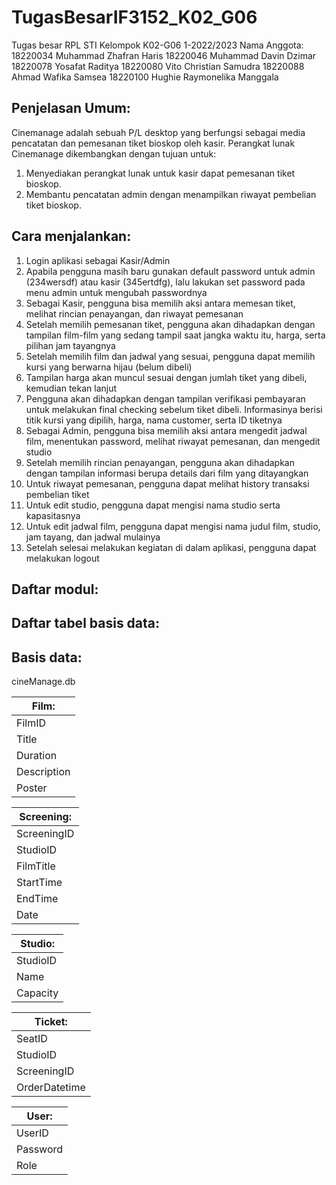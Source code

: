 # TugasBesarIF3152_K02_G06
Tugas besar RPL STI Kelompok K02-G06 1-2022/2023
Nama Anggota:
18220034 Muhammad Zhafran Haris
18220046 Muhammad Davin Dzimar
18220078 Yosafat Raditya
18220080 Vito Christian Samudra
18220088 Ahmad Wafika Samsea
18220100 Hughie Raymonelika Manggala


## Penjelasan Umum:
Cinemanage adalah sebuah P/L desktop yang berfungsi sebagai media pencatatan dan pemesanan tiket bioskop oleh kasir. Perangkat lunak Cinemanage dikembangkan dengan tujuan untuk:
1. Menyediakan perangkat lunak untuk kasir dapat pemesanan tiket bioskop.
2. Membantu pencatatan admin dengan menampilkan riwayat pembelian tiket bioskop.


## Cara menjalankan:
1. Login aplikasi sebagai Kasir/Admin
2. Apabila pengguna masih baru gunakan default password untuk admin (234wersdf) atau kasir (345ertdfg), lalu lakukan set password pada menu admin untuk mengubah passwordnya
3. Sebagai Kasir, pengguna bisa memilih aksi antara memesan tiket, melihat rincian penayangan, dan riwayat pemesanan
4. Setelah memilih pemesanan tiket, pengguna akan dihadapkan dengan tampilan film-film yang sedang tampil saat jangka waktu itu, harga, serta pilihan jam tayangnya
5. Setelah memilih film dan jadwal yang sesuai, pengguna dapat memilih kursi yang berwarna hijau (belum dibeli)
6. Tampilan harga akan muncul sesuai dengan jumlah tiket yang dibeli, kemudian tekan lanjut
7. Pengguna akan dihadapkan dengan tampilan verifikasi pembayaran untuk melakukan final checking sebelum tiket dibeli. Informasinya berisi titik kursi yang dipilih, harga, nama customer, serta ID tiketnya
8. Sebagai Admin, pengguna bisa memilih aksi antara mengedit jadwal film, menentukan password, melihat riwayat pemesanan, dan mengedit studio
9. Setelah memilih rincian penayangan, pengguna akan dihadapkan dengan tampilan informasi berupa details dari film yang ditayangkan
10. Untuk riwayat pemesanan, pengguna dapat melihat history transaksi pembelian tiket
11. Untuk edit studio, pengguna dapat mengisi nama studio serta kapasitasnya
12. Untuk edit jadwal film, pengguna dapat mengisi nama judul film, studio, jam tayang, dan jadwal mulainya
13. Setelah selesai melakukan kegiatan di dalam aplikasi, pengguna dapat melakukan logout

## Daftar modul:

## Daftar tabel basis data:
## Basis data:
cineManage.db

| Film:       |
| ----------- |
| FilmID      |
| Title       |
| Duration    |
| Description |
| Poster      |
       
| Screening:  |
| ----------- |
| ScreeningID |
| StudioID    |
| FilmTitle   |
| StartTime   |
| EndTime     |
| Date        |

| Studio:  |
| ---------|
| StudioID |
| Name     |
| Capacity |

| Ticket: 	|
| ------------- |
| SeatID	|
| StudioID	|
| ScreeningID	|
| OrderDatetime |

| User:    |
| ---------|
| UserID   |
| Password |
| Role     |
